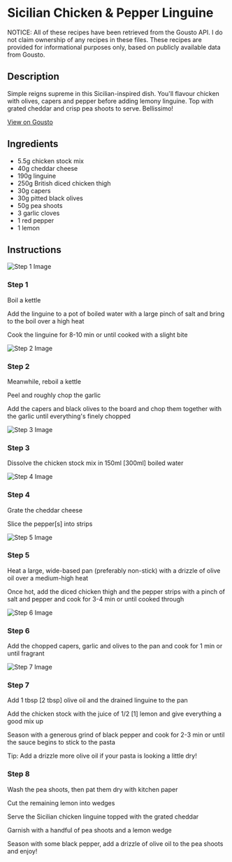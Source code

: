 # Sicilian Chicken & Pepper Linguine 

NOTICE: All of these recipes have been retrieved from the Gousto API. I do not claim ownership of any recipes in these files. These recipes are provided for informational purposes only, based on publicly available data from Gousto.

## Description

Simple reigns supreme in this Sicilian-inspired dish. You'll flavour chicken with olives, capers and pepper before adding lemony linguine. Top with grated cheddar and crisp pea shoots to serve. Bellissimo!

[View on Gousto](https://www.gousto.co.uk/recipes/cookbook/sicilian-chicken-red-pepper-linguine)

## Ingredients

- 5.5g chicken stock mix 
- 40g cheddar cheese
- 190g linguine
- 250g British diced chicken thigh
- 30g capers
- 30g pitted black olives
- 50g pea shoots
- 3 garlic cloves
- 1 red pepper
- 1 lemon

## Instructions

![Step 1 Image](https://production-media.gousto.co.uk/cms/recipe-step-image/617_step-1-x200.jpg)

### Step 1

Boil a kettle

Add the linguine to a pot of boiled water with a large pinch of salt and bring to the boil over a high heat

Cook the linguine for 8-10 min or until cooked with a slight bite

![Step 2 Image](https://production-media.gousto.co.uk/cms/recipe-step-image/617_step-2-x200.jpg)

### Step 2

Meanwhile, reboil a kettle

Peel and roughly chop the garlic

Add the capers and black olives to the board and chop them together with the garlic until everything's finely chopped

![Step 3 Image](https://production-media.gousto.co.uk/cms/recipe-step-image/617_step-3-x200.jpg)

### Step 3

Dissolve the chicken stock mix in 150ml <span class="text-danger">[300ml]</span> boiled water

![Step 4 Image](https://production-media.gousto.co.uk/cms/recipe-step-image/Step-4-1614598421521-x200.jpg)

### Step 4

Grate the cheddar cheese

Slice the pepper<span class="text-danger">[s] </span>into strips

![Step 5 Image](https://production-media.gousto.co.uk/cms/recipe-step-image/Step-5-1614598426470-x200.jpg)

### Step 5

Heat a large, wide-based pan (preferably non-stick) with a drizzle of olive oil over a medium-high heat

Once hot, add the diced chicken thigh and the pepper strips with a pinch of salt and pepper and cook for 3-4 min or until cooked through

![Step 6 Image](https://production-media.gousto.co.uk/cms/recipe-step-image/Step-6-1614598430739-x200.jpg)

### Step 6

Add the chopped capers, garlic and olives to the pan and cook for 1 min or until fragrant

![Step 7 Image](https://production-media.gousto.co.uk/cms/recipe-step-image/step-7-1614598434323-x200.jpg)

### Step 7

Add 1 tbsp <span class="text-danger">[2 tbsp]</span> olive oil and the drained linguine to the pan

Add the chicken stock with the juice of 1/2 <span class="text-danger">[1]</span> lemon and give everything a good mix up

Season with a generous grind of black pepper and cook for 2-3 min or until the sauce begins to stick to the pasta

Tip: Add a drizzle more olive oil if your pasta is looking a little dry!

### Step 8

Wash the pea shoots, then pat them dry with kitchen paper

Cut the remaining lemon into wedges

Serve the Sicilian chicken linguine topped with the grated cheddar

Garnish with a handful of pea shoots and a lemon wedge

Season with some black pepper, add a drizzle of olive oil to the pea shoots and enjoy!

